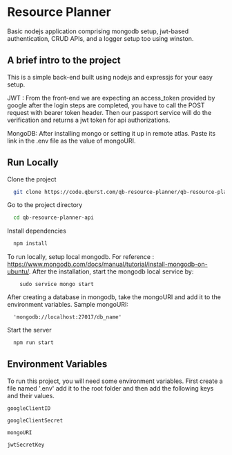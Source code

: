 

# Resource Planner
Basic nodejs application comprising mongodb setup, jwt-based authentication, CRUD APIs, and a logger setup too using winston. 

## A brief intro to the project
This is a simple back-end built using nodejs and expressjs for your easy setup. 

JWT : From the front-end we are expecting an access_token provided by google after the login steps are completed, you have to call the POST request with bearer token header. Then our passport service will do the verification and returns a jwt token for api authorizations.

MongoDB: After installing mongo or setting it up in remote atlas. Paste its link in the .env file as the value of mongoURI. 

## Run Locally

Clone the project

```bash
  git clone https://code.qburst.com/qb-resource-planner/qb-resource-planner-api.git
```

Go to the project directory

```bash
  cd qb-resource-planner-api
```

Install dependencies

```bash
  npm install
```
To run locally, setup local mongodb. For reference : https://www.mongodb.com/docs/manual/tutorial/install-mongodb-on-ubuntu/. After the installation, start the mongodb local service by:

```
    sudo service mongo start
```
  
After creating a database in mongodb, take the mongoURI and add it to the environment variables. Sample mongoURI:
  ```
    'mongodb://localhost:27017/db_name'
  ```

Start the server

```bash
  npm run start
```
## Environment Variables

To run this project, you will need some environment variables. First create a file named '.env' add it to the root folder and then add the following keys and their values.

`googleClientID`

`googleClientSecret`

`mongoURI`

`jwtSecretKey`





